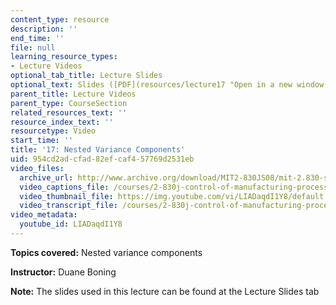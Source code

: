 ```yaml
---
content_type: resource
description: ''
end_time: ''
file: null
learning_resource_types:
- Lecture Videos
optional_tab_title: Lecture Slides
optional_text: Slides ([PDF](resources/lecture17 "Open in a new window."))
parent_title: Lecture Videos
parent_type: CourseSection
related_resources_text: ''
resource_index_text: ''
resourcetype: Video
start_time: ''
title: '17: Nested Variance Components'
uid: 954cd2ad-cfad-82ef-caf4-57769d2531eb
video_files:
  archive_url: http://www.archive.org/download/MIT2-830JS08/mit-2.830-s08-lec17_300k.mp4
  video_captions_file: /courses/2-830j-control-of-manufacturing-processes-sma-6303-spring-2008/b2b1463eebe3543480b5fd1dc8916a54_LIADaqdI1Y8.vtt
  video_thumbnail_file: https://img.youtube.com/vi/LIADaqdI1Y8/default.jpg
  video_transcript_file: /courses/2-830j-control-of-manufacturing-processes-sma-6303-spring-2008/b02cee1ffe653ae7ea9f3650bcd1e564_LIADaqdI1Y8.pdf
video_metadata:
  youtube_id: LIADaqdI1Y8
---
```


**Topics covered:** Nested variance components

**Instructor:** Duane Boning

**Note:** The slides used in this lecture can be found at the Lecture Slides tab